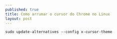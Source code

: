 ```yaml
---
published: true
title: Como arrumar o cursor do Chrome no Linux
layout: post
---
```

```shell
sudo update-alternatives --config x-cursor-theme
```